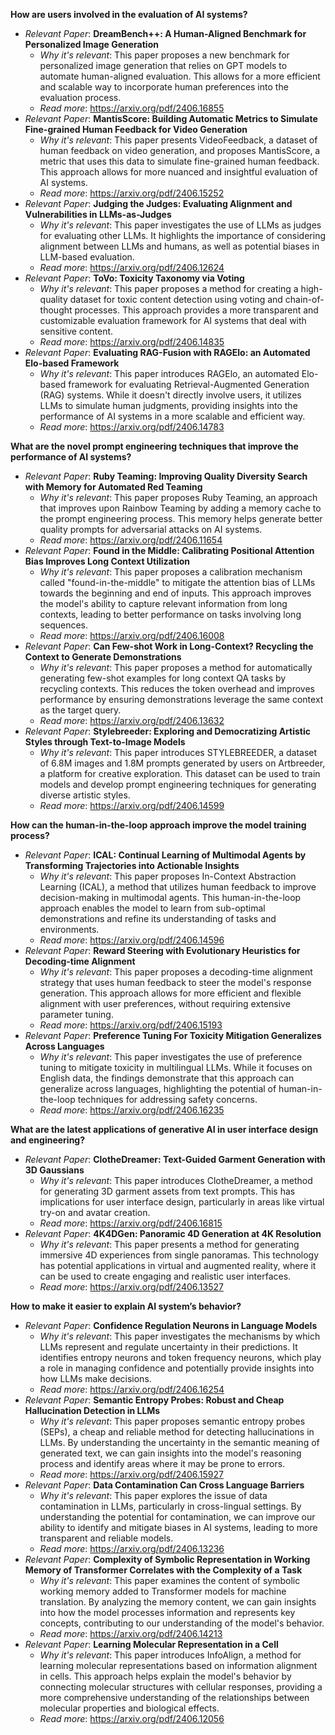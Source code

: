 **How are users involved in the evaluation of AI systems?**

- *Relevant Paper*: **DreamBench++: A Human-Aligned Benchmark for Personalized Image Generation**
    - *Why it's relevant*: This paper proposes a new benchmark for personalized image generation that relies on GPT models to automate human-aligned evaluation. This allows for a more efficient and scalable way to incorporate human preferences into the evaluation process.
    - *Read more*: https://arxiv.org/pdf/2406.16855
- *Relevant Paper*: **MantisScore: Building Automatic Metrics to Simulate Fine-grained Human Feedback for Video Generation**
    - *Why it's relevant*: This paper presents VideoFeedback, a dataset of human feedback on video generation, and proposes MantisScore, a metric that uses this data to simulate fine-grained human feedback. This approach allows for more nuanced and insightful evaluation of AI systems.
    - *Read more*: https://arxiv.org/pdf/2406.15252
- *Relevant Paper*: **Judging the Judges: Evaluating Alignment and Vulnerabilities in LLMs-as-Judges**
    - *Why it's relevant*: This paper investigates the use of LLMs as judges for evaluating other LLMs. It highlights the importance of considering alignment between LLMs and humans, as well as potential biases in LLM-based evaluation.
    - *Read more*: https://arxiv.org/pdf/2406.12624
- *Relevant Paper*: **ToVo: Toxicity Taxonomy via Voting**
    - *Why it's relevant*: This paper proposes a method for creating a high-quality dataset for toxic content detection using voting and chain-of-thought processes. This approach provides a more transparent and customizable evaluation framework for AI systems that deal with sensitive content.
    - *Read more*: https://arxiv.org/pdf/2406.14835
- *Relevant Paper*: **Evaluating RAG-Fusion with RAGElo: an Automated Elo-based Framework**
    - *Why it's relevant*: This paper introduces RAGElo, an automated Elo-based framework for evaluating Retrieval-Augmented Generation (RAG) systems. While it doesn't directly involve users, it utilizes LLMs to simulate human judgments, providing insights into the performance of AI systems in a more scalable and efficient way.
    - *Read more*: https://arxiv.org/pdf/2406.14783


**What are the novel prompt engineering techniques that improve the performance of AI systems?**

- *Relevant Paper*: **Ruby Teaming: Improving Quality Diversity Search with Memory for Automated Red Teaming**
    - *Why it's relevant*: This paper proposes Ruby Teaming, an approach that improves upon Rainbow Teaming by adding a memory cache to the prompt engineering process. This memory helps generate better quality prompts for adversarial attacks on AI systems.
    - *Read more*: https://arxiv.org/pdf/2406.11654
- *Relevant Paper*: **Found in the Middle: Calibrating Positional Attention Bias Improves Long Context Utilization**
    - *Why it's relevant*: This paper proposes a calibration mechanism called "found-in-the-middle" to mitigate the attention bias of LLMs towards the beginning and end of inputs. This approach improves the model's ability to capture relevant information from long contexts, leading to better performance on tasks involving long sequences.
    - *Read more*: https://arxiv.org/pdf/2406.16008
- *Relevant Paper*: **Can Few-shot Work in Long-Context? Recycling the Context to Generate Demonstrations**
    - *Why it's relevant*: This paper proposes a method for automatically generating few-shot examples for long context QA tasks by recycling contexts. This reduces the token overhead and improves performance by ensuring demonstrations leverage the same context as the target query.
    - *Read more*: https://arxiv.org/pdf/2406.13632
- *Relevant Paper*: **Stylebreeder: Exploring and Democratizing Artistic Styles through Text-to-Image Models**
    - *Why it's relevant*: This paper introduces STYLEBREEDER, a dataset of 6.8M images and 1.8M prompts generated by users on Artbreeder, a platform for creative exploration. This dataset can be used to train models and develop prompt engineering techniques for generating diverse artistic styles.
    - *Read more*: https://arxiv.org/pdf/2406.14599


**How can the human-in-the-loop approach improve the model training process?**

- *Relevant Paper*: **ICAL: Continual Learning of Multimodal Agents by Transforming Trajectories into Actionable Insights**
    - *Why it's relevant*: This paper proposes In-Context Abstraction Learning (ICAL), a method that utilizes human feedback to improve decision-making in multimodal agents. This human-in-the-loop approach enables the model to learn from sub-optimal demonstrations and refine its understanding of tasks and environments.
    - *Read more*: https://arxiv.org/pdf/2406.14596
- *Relevant Paper*: **Reward Steering with Evolutionary Heuristics for Decoding-time Alignment**
    - *Why it's relevant*: This paper proposes a decoding-time alignment strategy that uses human feedback to steer the model's response generation. This approach allows for more efficient and flexible alignment with user preferences, without requiring extensive parameter tuning.
    - *Read more*: https://arxiv.org/pdf/2406.15193
- *Relevant Paper*: **Preference Tuning For Toxicity Mitigation Generalizes Across Languages**
    - *Why it's relevant*: This paper investigates the use of preference tuning to mitigate toxicity in multilingual LLMs. While it focuses on English data, the findings demonstrate that this approach can generalize across languages, highlighting the potential of human-in-the-loop techniques for addressing safety concerns.
    - *Read more*: https://arxiv.org/pdf/2406.16235


**What are the latest applications of generative AI in user interface design and engineering?**

- *Relevant Paper*: **ClotheDreamer: Text-Guided Garment Generation with 3D Gaussians**
    - *Why it's relevant*: This paper introduces ClotheDreamer, a method for generating 3D garment assets from text prompts. This has implications for user interface design, particularly in areas like virtual try-on and avatar creation.
    - *Read more*: https://arxiv.org/pdf/2406.16815
- *Relevant Paper*: **4K4DGen: Panoramic 4D Generation at 4K Resolution**
    - *Why it's relevant*: This paper presents a method for generating immersive 4D experiences from single panoramas. This technology has potential applications in virtual and augmented reality, where it can be used to create engaging and realistic user interfaces.
    - *Read more*: https://arxiv.org/pdf/2406.13527


**How to make it easier to explain AI system’s behavior?**

- *Relevant Paper*: **Confidence Regulation Neurons in Language Models**
    - *Why it's relevant*: This paper investigates the mechanisms by which LLMs represent and regulate uncertainty in their predictions. It identifies entropy neurons and token frequency neurons, which play a role in managing confidence and potentially provide insights into how LLMs make decisions.
    - *Read more*: https://arxiv.org/pdf/2406.16254
- *Relevant Paper*: **Semantic Entropy Probes: Robust and Cheap Hallucination Detection in LLMs**
    - *Why it's relevant*: This paper proposes semantic entropy probes (SEPs), a cheap and reliable method for detecting hallucinations in LLMs. By understanding the uncertainty in the semantic meaning of generated text, we can gain insights into the model's reasoning process and identify areas where it may be prone to errors.
    - *Read more*: https://arxiv.org/pdf/2406.15927
- *Relevant Paper*: **Data Contamination Can Cross Language Barriers**
    - *Why it's relevant*: This paper explores the issue of data contamination in LLMs, particularly in cross-lingual settings. By understanding the potential for contamination, we can improve our ability to identify and mitigate biases in AI systems, leading to more transparent and reliable models.
    - *Read more*: https://arxiv.org/pdf/2406.13236
- *Relevant Paper*: **Complexity of Symbolic Representation in Working Memory of Transformer Correlates with the Complexity of a Task**
    - *Why it's relevant*: This paper examines the content of symbolic working memory added to Transformer models for machine translation. By analyzing the memory content, we can gain insights into how the model processes information and represents key concepts, contributing to our understanding of the model's behavior.
    - *Read more*: https://arxiv.org/pdf/2406.14213
- *Relevant Paper*: **Learning Molecular Representation in a Cell**
    - *Why it's relevant*: This paper introduces InfoAlign, a method for learning molecular representations based on information alignment in cells. This approach helps explain the model's behavior by connecting molecular structures with cellular responses, providing a more comprehensive understanding of the relationships between molecular properties and biological effects.
    - *Read more*: https://arxiv.org/pdf/2406.12056


